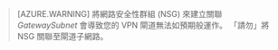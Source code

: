  >[AZURE.WARNING] 將網路安全性群組 (NSG) 來建立關聯 *GatewaySubnet* 會導致您的 VPN 閘道無法如預期般運作。 「請勿」將 NSG 關聯至閘道子網路。



